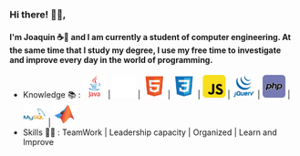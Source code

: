 ### Hi there! 👋🏽, 

#### I'm Joaquin ☕🍃 and I am currently a student of computer engineering. At the same time that I study my degree, I use my free time to investigate and improve every day in the world of programming.

- Knowledge 📚 : <img src="./icons/java_icon.svg" alt="java" width="40" height="40"/> | <img src="./icons/python_icon.svg" alt="python" width="40" height="40"/> | <img src="./icons/html_icon.svg" alt="html" width="40" height="40"/> | <img src="./icons/css_icon.svg" alt="css" width="40" height="40"/> | <img src="./icons/javascript_icon.svg" alt="javascript" width="40" height="40"/> | <img src="./icons/jquery_icon.svg" alt="jquery" width="40" height="40"/> | <img src="./icons/php_icon.svg" alt="php" width="40" height="40"/> | <img src="./icons/mysql_icon.svg" alt="mysql" width="40" height="40"/> | <img src="./icons/matlab_icon.svg" alt="matlab" width="40" height="40"/>
- Skills 💪🏽 : TeamWork | Leadership capacity | Organized | Learn and Improve

